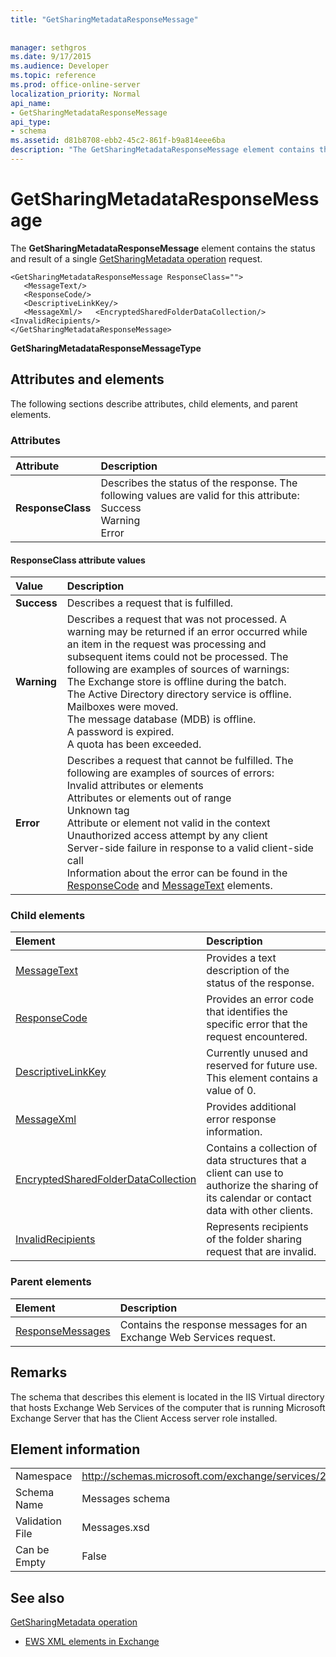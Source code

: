 ```yaml
---
title: "GetSharingMetadataResponseMessage"
 
 
manager: sethgros
ms.date: 9/17/2015
ms.audience: Developer
ms.topic: reference
ms.prod: office-online-server
localization_priority: Normal
api_name:
- GetSharingMetadataResponseMessage
api_type:
- schema
ms.assetid: d81b8708-ebb2-45c2-861f-b9a814eee6ba
description: "The GetSharingMetadataResponseMessage element contains the status and result of a single GetSharingMetadata operation request."
---
```


# GetSharingMetadataResponseMessage

The **GetSharingMetadataResponseMessage** element contains the status and result of a single [GetSharingMetadata operation](getsharingmetadata-operation.md) request. 
  
```
<GetSharingMetadataResponseMessage ResponseClass="">
   <MessageText/>
   <ResponseCode/>
   <DescriptiveLinkKey/>
   <MessageXml/>   <EncryptedSharedFolderDataCollection/>   <InvalidRecipients/>
</GetSharingMetadataResponseMessage>
```

 **GetSharingMetadataResponseMessageType**
## Attributes and elements

The following sections describe attributes, child elements, and parent elements.
  
### Attributes

|**Attribute**|**Description**|
|:-----|:-----|
|**ResponseClass** <br/> | Describes the status of the response. The following values are valid for this attribute:  <br/>  Success  <br/>  Warning  <br/>  Error  <br/> |
   
#### ResponseClass attribute values

|**Value**|**Description**|
|:-----|:-----|
|**Success** <br/> |Describes a request that is fulfilled.  <br/> |
|**Warning** <br/> | Describes a request that was not processed. A warning may be returned if an error occurred while an item in the request was processing and subsequent items could not be processed. The following are examples of sources of warnings:  <br/>  The Exchange store is offline during the batch.  <br/>  The Active Directory directory service is offline.  <br/>  Mailboxes were moved.  <br/>  The message database (MDB) is offline.  <br/>  A password is expired.  <br/>  A quota has been exceeded.  <br/> |
|**Error** <br/> | Describes a request that cannot be fulfilled. The following are examples of sources of errors:  <br/>  Invalid attributes or elements  <br/>  Attributes or elements out of range  <br/>  Unknown tag  <br/>  Attribute or element not valid in the context  <br/>  Unauthorized access attempt by any client  <br/>  Server-side failure in response to a valid client-side call  <br/>  Information about the error can be found in the [ResponseCode](responsecode.md) and [MessageText](messagetext.md) elements.  <br/> |
   
### Child elements

|**Element**|**Description**|
|:-----|:-----|
|[MessageText](messagetext.md) <br/> |Provides a text description of the status of the response.  <br/> |
|[ResponseCode](responsecode.md) <br/> |Provides an error code that identifies the specific error that the request encountered.  <br/> |
|[DescriptiveLinkKey](descriptivelinkkey.md) <br/> |Currently unused and reserved for future use. This element contains a value of 0.  <br/> |
|[MessageXml](messagexml.md) <br/> |Provides additional error response information.  <br/> |
|[EncryptedSharedFolderDataCollection](encryptedsharedfolderdatacollection.md) <br/> |Contains a collection of data structures that a client can use to authorize the sharing of its calendar or contact data with other clients.  <br/> |
|[InvalidRecipients](invalidrecipients.md) <br/> |Represents recipients of the folder sharing request that are invalid.  <br/> |
   
### Parent elements

|**Element**|**Description**|
|:-----|:-----|
|[ResponseMessages](responsemessages.md) <br/> |Contains the response messages for an Exchange Web Services request.  <br/> |
   
## Remarks

The schema that describes this element is located in the IIS Virtual directory that hosts Exchange Web Services of the computer that is running Microsoft Exchange Server that has the Client Access server role installed.
  
## Element information

|||
|:-----|:-----|
|Namespace  <br/> |http://schemas.microsoft.com/exchange/services/2006/messages  <br/> |
|Schema Name  <br/> |Messages schema  <br/> |
|Validation File  <br/> |Messages.xsd  <br/> |
|Can be Empty  <br/> |False  <br/> |
   
## See also



[GetSharingMetadata operation](getsharingmetadata-operation.md)


- [EWS XML elements in Exchange](ews-xml-elements-in-exchange.md)

